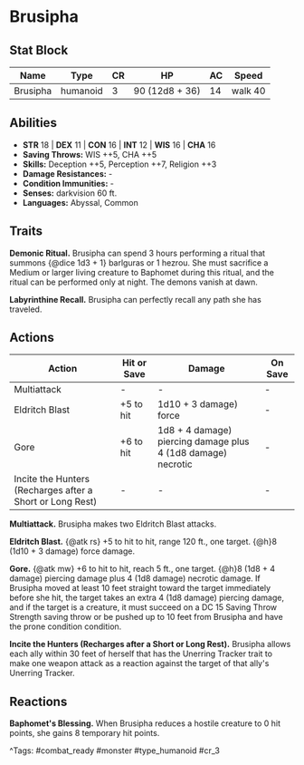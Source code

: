 # Brusipha

## Stat Block

| Name | Type | CR | HP | AC | Speed |
|------|------|----|----|----|-------|
| Brusipha | humanoid | 3 | 90 (12d8 + 36) | 14 | walk 40 |

## Abilities

- **STR** 18 | **DEX** 11 | **CON** 16 | **INT** 12 | **WIS** 16 | **CHA** 16
- **Saving Throws:** WIS ++5, CHA ++5  
- **Skills:** Deception ++5, Perception ++7, Religion ++3  
- **Damage Resistances:** -  
- **Condition Immunities:** -  
- **Senses:** darkvision 60 ft.  
- **Languages:** Abyssal, Common

## Traits

**Demonic Ritual.** Brusipha can spend 3 hours performing a ritual that summons {@dice 1d3 + 1} barlguras or 1 hezrou. She must sacrifice a Medium or larger living creature to Baphomet during this ritual, and the ritual can be performed only at night. The demons vanish at dawn.

**Labyrinthine Recall.** Brusipha can perfectly recall any path she has traveled.


## Actions

| Action | Hit or Save | Damage | On Save |
|--------|--------------|--------|----------|
| Multiattack | - | - | - |
| Eldritch Blast | +5 to hit | 1d10 + 3 damage) force | - |
| Gore | +6 to hit | 1d8 + 4 damage) piercing damage plus 4 (1d8 damage) necrotic | - |
| Incite the Hunters (Recharges after a Short or Long Rest) | - | - | - |

**Multiattack.** Brusipha makes two Eldritch Blast attacks.

**Eldritch Blast.** {@atk rs} +5 to hit to hit, range 120 ft., one target. {@h}8 (1d10 + 3 damage) force damage.

**Gore.** {@atk mw} +6 to hit to hit, reach 5 ft., one target. {@h}8 (1d8 + 4 damage) piercing damage plus 4 (1d8 damage) necrotic damage. If Brusipha moved at least 10 feet straight toward the target immediately before she hit, the target takes an extra 4 (1d8 damage) piercing damage, and if the target is a creature, it must succeed on a DC 15 Saving Throw Strength saving throw or be pushed up to 10 feet from Brusipha and have the prone condition condition.

**Incite the Hunters (Recharges after a Short or Long Rest).** Brusipha allows each ally within 30 feet of herself that has the Unerring Tracker trait to make one weapon attack as a reaction against the target of that ally's Unerring Tracker.

## Reactions

**Baphomet's Blessing.** When Brusipha reduces a hostile creature to 0 hit points, she gains 8 temporary hit points.



^Tags: #combat_ready #monster #type_humanoid #cr_3